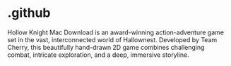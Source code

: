# .github
Hollow Knight Mac Download is an award-winning action-adventure game set in the vast, interconnected world of Hallownest. Developed by Team Cherry, this beautifully hand-drawn 2D game combines challenging combat, intricate exploration, and a deep, immersive storyline.

